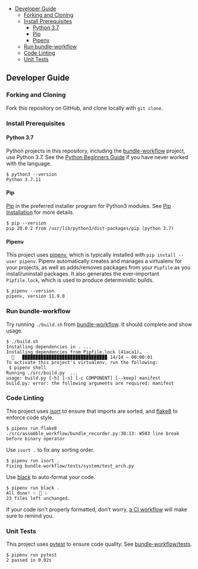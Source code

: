<!-- TOC -->

- [Developer Guide](#developer-guide)
    - [Forking and Cloning](#forking-and-cloning)
    - [Install Prerequisites](#install-prerequisites)
        - [Python 3.7](#python-37)
        - [Pip](#pip)
        - [Pipenv](#pipenv)
    - [Run bundle-workflow](#run-bundle-workflow)
    - [Code Linting](#code-linting)
    - [Unit Tests](#unit-tests)

<!-- /TOC -->

## Developer Guide

### Forking and Cloning

Fork this repository on GitHub, and clone locally with `git clone`.

### Install Prerequisites

#### Python 3.7

Python projects in this repository, including the [bundle-workflow](./bundle-workflow) project, use Python 3.7. See the [Python Beginners Guide](https://wiki.python.org/moin/BeginnersGuide) if you have never worked with the language. 

```
$ python3 --version
Python 3.7.11
```

#### Pip

[Pip](https://docs.python.org/3/installing/index.html) in the preferred installer program for Python3 modules. See [Pip Installation](https://pip.pypa.io/en/stable/installation/) for more details.

```
$ pip --version
pip 20.0.2 from /usr/lib/python3/dist-packages/pip (python 3.7)
```

#### Pipenv

This project uses [pipenv](https://pipenv.pypa.io/en/latest/), which is typically installed with `pip install --user pipenv`. Pipenv automatically creates and manages a virtualenv for your projects, as well as adds/removes packages from your `Pipfile` as you install/uninstall packages. It also generates the ever-important `Pipfile.lock`, which is used to produce deterministic builds.

```
$ pipenv --version
pipenv, version 11.9.0
```

### Run bundle-workflow

Try running `./build.sh` from [bundle-workflow](./bundle-workflow). It should complete and show usage.

```
$ ./build.sh 
Installing dependencies in . ...
Installing dependencies from Pipfile.lock (41aca1)…
  🐍   ▉▉▉▉▉▉▉▉▉▉▉▉▉▉▉▉▉▉▉▉▉▉▉▉▉▉▉▉▉▉▉▉ 14/14 — 00:00:01
To activate this project's virtualenv, run the following:
 $ pipenv shell
Running ./src/build.py  ...
usage: build.py [-h] [-s] [-c COMPONENT] [--keep] manifest
build.py: error: the following arguments are required: manifest
```

### Code Linting

This project uses [isort](https://github.com/PyCQA/isort) to ensure that imports are sorted, and [flake8](https://flake8.pycqa.org/en/latest/) to enforce code style. 

```
$ pipenv run flake8
./src/assemble_workflow/bundle_recorder.py:30:13: W503 line break before binary operator
```

Use `isort .` to fix any sorting order.

```
$ pipenv run isort .
Fixing bundle-workflow/tests/system/test_arch.py
```

Use [black](https://black.readthedocs.io/en/stable/) to auto-format your code.

```
$ pipenv run black .
All done! ✨ 🍰 ✨
23 files left unchanged.
```

If your code isn't properly formatted, don't worry, [a CI workflow](./github/workflows/test-bundle-workflow.yml) will make sure to remind you. 

### Unit Tests

This project uses [pytest](https://docs.pytest.org/en/6.2.x/) to ensure code quality. See [bundle-workflow/tests](bundle-workflow).

```
$ pipenv run pytest
2 passed in 0.02s
```